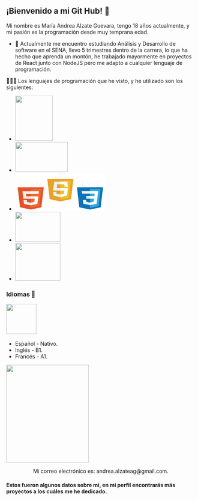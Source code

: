 ## **¡Bienvenido a mi Git Hub!** 👋

Mi nombre es María Andrea Alzate Guevara, tengo 18 años actualmente, y mi pasión es la programación desde muy temprana edad.

- 🌱 Actualmente me encuentro estudiando Análisis y Desarrollo de software en el SENA, llevo 5 trimestres dentro de la carrera, lo que ha hecho que aprenda un montón, he trabajado mayormente en proyectos de React junto con NodeJS pero me adapto a cualquier lenguaje de programación.


👩🏼‍💻 Los lenguajes de programación que he visto, y he utilizado son los siguientes:
* <img src="https://upload.wikimedia.org/wikipedia/commons/thumb/1/18/ISO_C%2B%2B_Logo.svg/1822px-ISO_C%2B%2B_Logo.svg.png" height="120" width="100">
* <img src="https://upload.wikimedia.org/wikipedia/commons/thumb/2/27/PHP-logo.svg/2560px-PHP-logo.svg.png" height="80" width="140">
* <img src="./front.png" height="100" width="240">
* <img src="https://1000logos.net/wp-content/uploads/2020/08/Python-Logo.png" height="80" width="120">
* <img src="https://static-00.iconduck.com/assets.00/react-icon-2048x2048-o8k3ymqa.png" height="100" width="120">
    
     

<h3> Idiomas 🚀 </h3> <img src="https://cdn-icons-png.flaticon.com/512/3898/3898082.png" height="80" width="80"> 

- Español - Nativo.
- Inglés - B1.
- Francés - A1.



<p style="text-align: center; display:flex; ">
<img src="https://marcosgutierrez.mx/wp-content/uploads/2021/11/titulo-contactame-blue.png" height="260" width="220"> 
</p>

<p style="text-align: center;" >Mi correo electrónico es: andrea.alzateag@gmail.com.</p>


<h4> Estos fueron algunos datos sobre mí, en mi perfil encontrarás más proyectos a los cuáles me he dedicado.</h4>
